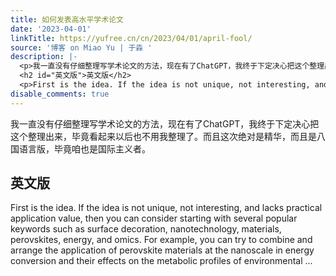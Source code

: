 ```yaml
---
title: 如何发表高水平学术论文
date: '2023-04-01'
linkTitle: https://yufree.cn/cn/2023/04/01/april-fool/
source: '博客 on Miao Yu | 于淼 '
description: |-
  <p>我一直没有仔细整理写学术论文的方法，现在有了ChatGPT，我终于下定决心把这个整理出来，毕竟看起来以后也不用我整理了。而且这次绝对是精华，而且是八国语言版，毕竟咱也是国际主义者。</p>
  <h2 id="英文版">英文版</h2>
  <p>First is the idea. If the idea is not unique, not interesting, and lacks practical application value, then you can consider starting with several popular keywords such as surface decoration, nanotechnology, materials, perovskites, energy, and omics. For example, you can try to combine and arrange the application of perovskite materials at the nanoscale in energy conversion and their effects on the metabolic profiles of environmental ...
disable_comments: true
---
```

<p>我一直没有仔细整理写学术论文的方法，现在有了ChatGPT，我终于下定决心把这个整理出来，毕竟看起来以后也不用我整理了。而且这次绝对是精华，而且是八国语言版，毕竟咱也是国际主义者。</p>
<h2 id="英文版">英文版</h2>
<p>First is the idea. If the idea is not unique, not interesting, and lacks practical application value, then you can consider starting with several popular keywords such as surface decoration, nanotechnology, materials, perovskites, energy, and omics. For example, you can try to combine and arrange the application of perovskite materials at the nanoscale in energy conversion and their effects on the metabolic profiles of environmental ...